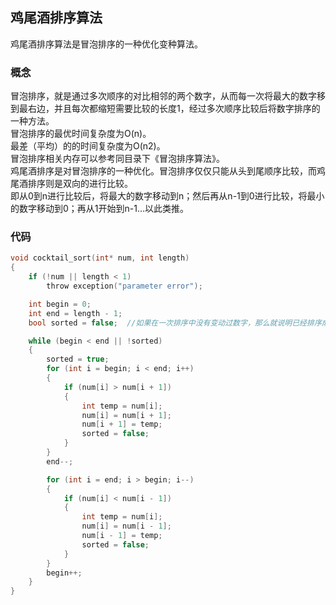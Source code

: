## 鸡尾酒排序算法
鸡尾酒排序算法是冒泡排序的一种优化变种算法。   
### 概念
冒泡排序，就是通过多次顺序的对比相邻的两个数字，从而每一次将最大的数字移到最右边，并且每次都缩短需要比较的长度1，经过多次顺序比较后将数字排序的一种方法。  
冒泡排序的最优时间复杂度为O(n)。  
最差（平均）的的时间复杂度为O(n2)。   
冒泡排序相关内存可以参考同目录下《冒泡排序算法》。   
鸡尾酒排序是对冒泡排序的一种优化。冒泡排序仅仅只能从头到尾顺序比较，而鸡尾酒排序则是双向的进行比较。  
即从0到n进行比较后，将最大的数字移动到n；然后再从n-1到0进行比较，将最小的数字移动到0；再从1开始到n-1...以此类推。   
### 代码
```c
void cocktail_sort(int* num, int length)  
{  
	if (!num || length < 1)   
		throw exception("parameter error");  

	int begin = 0;   
	int end = length - 1;   
	bool sorted = false;  //如果在一次排序中没有变动过数字，那么就说明已经排序成功退出循环   

	while (begin < end || !sorted)  
	{  
		sorted = true;   
		for (int i = begin; i < end; i++)  
		{  
			if (num[i] > num[i + 1])  
			{   
				int temp = num[i];  
				num[i] = num[i + 1];  
				num[i + 1] = temp;  
				sorted = false;  
			}  
		}  
		end--;   

		for (int i = end; i > begin; i--)  
		{  
			if (num[i] < num[i - 1])  
			{  
				int temp = num[i];   
				num[i] = num[i - 1]; 
				num[i - 1] = temp;  
				sorted = false;  
			}  
		}  
		begin++;  
	}  
}   
```